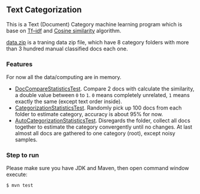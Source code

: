## Text Categorization

This is a Text (Document) Category machine learning program which is base on [Tf–idf](http://en.wikipedia.org/wiki/Tf%E2%80%93idf) and [Cosine similarity](http://en.wikipedia.org/wiki/Cosine_similarity) algorithm.

[data.zip](data/data.zip) is a traning data zip file, which have 8 category folders with more than 3 hundred manual classified docs each one.  

### Features

For now all the data/computing are in memory.

* [DocCompareStatisticsTest](test/io/github/atealxt/nlp/analysis/statistics/DocCompareStatisticsTest.java).
  Compare 2 docs with calculate the similarity, a double value between `0` to `1`. `0` means completely unrelated, `1` means exactly the same (except text order inside). 
* [CategorizationStatisticsTest](test/io/github/atealxt/nlp/analysis/statistics/CategorizationStatisticsTest.java).
  Randomly pick up 100 docs from each folder to estimate category, accuracy is about 95% for now.
* [AutoCategorizationStatisticsTest](test/io/github/atealxt/nlp/analysis/statistics/AutoCategorizationStatisticsTest.java).
  Disregards the folder, collect all docs together to estimate the category convergently until no changes.
  At last almost all docs are gathered to one category (root), except noisy samples.

### Step to run

Please make sure you have JDK and Maven, then open command window execute:

```
$ mvn test
```
